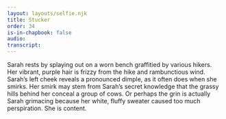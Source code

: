 ```yaml
---
layout: layouts/selfie.njk
title: Stucker
order: 34
is-in-chapbook: false
audio:
transcript:
---
```


Sarah rests by splaying out on a worn bench graffitied by various hikers. Her vibrant, purple hair is frizzy from the hike and rambunctious wind. Sarah’s left cheek reveals a pronounced dimple, as it often does when she smirks. Her smirk may stem from Sarah’s secret knowledge that the grassy hills behind her conceal a group of cows. Or perhaps the grin is actually Sarah grimacing because her white, fluffy sweater caused too much perspiration. She is content.

